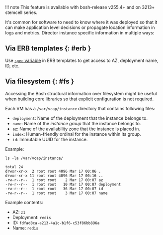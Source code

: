 !!! note
    This feature is available with bosh-release v255.4+ and on 3213+ stemcell series.

It's common for software to need to know where it was deployed so that it can make application level decisions or propagate location information in logs and metrics. Director instance specific information in multiple ways:

## Via ERB templates {: #erb }

Use [`spec` variable](jobs.md#properties-spec) in ERB templates to get access to AZ, deployment name, ID, etc.

## Via filesystem {: #fs }

Accessing the Bosh structural information over filesystem might be useful when building core libraries so that explicit configuration is not required.

Each VM has a `/var/vcap/instance` directory that contains following files:

* `deployment`: Name of the deployment that the instance belongs to.
* `name`: Name of the _instance group_ that the instance belongs to.
* `az`: Name of the availability zone that the instance is placed in.
* `index`: Human-friendly ordinal for the instance within its group.
* `id`: Immutable UUID for the instance.

Example:

```shell
ls -la /var/vcap/instance/
```

```text
total 24
drwxr-xr-x  2 root root 4096 Mar 17 00:06 .
drwxr-xr-x 11 root root 4096 Mar 17 00:16 ..
-rw-r--r--  1 root root    2 Mar 17 00:07 az
-rw-r--r--  1 root root   10 Mar 17 00:07 deployment
-rw-r--r--  1 root root   36 Mar 17 00:07 id
-rw-r--r--  1 root root    3 Mar 17 00:07 name
```

Example contents:

- AZ: `z1`
- Deployment: `redis`
- ID: `fdfad8ca-a213-4a1c-b1f6-c53f86bb896a`
- Name: `redis`
